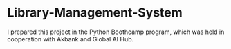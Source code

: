 # Library-Management-System
I prepared this project in the Python Boothcamp program, which was held in cooperation with Akbank and Global AI Hub.
